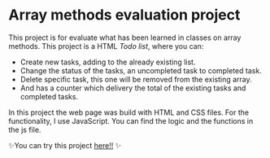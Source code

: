 # Array methods evaluation project 

This project is for evaluate what has been learned in classes on array methods. This project is a HTML *Todo list*, where you can:  
* Create new tasks, adding to the already existing list.  
* Change the status of the tasks, an uncompleted task to completed task.  
* Delete specific task, this one will be removed from the existing array.  
* And has a counter which delivery the total of the existing tasks and completed tasks.  

In this project the web page was build with HTML and CSS files. For the functionality, I use JavaScript. You can find the logic and the functions in the js file.

✨You can try this project [here!!](https://consuang.github.io/desafio-metodos-arreglos/) ✨
